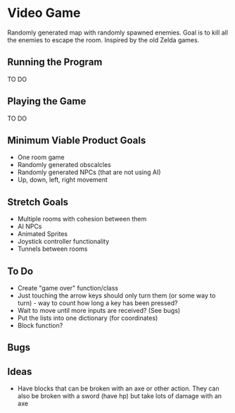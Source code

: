 # Video Game
Randomly generated map with randomly spawned enemies. Goal is to kill all the enemies to escape the room.
Inspired by the old Zelda games.

## Running the Program
TO DO

## Playing the Game
TO DO

## Minimum Viable Product Goals
* One room game
* Randomly generated obscalcles
* Randomly generated NPCs (that are not using AI)
* Up, down, left, right movement

## Stretch Goals
* Multiple rooms with cohesion between them
* AI NPCs
* Animated Sprites
* Joystick controller functionality
* Tunnels between rooms

## To Do
* Create "game over" function/class
* Just touching the arrow keys should only turn them (or some way to turn) - way to count how long a key has been pressed?
* Wait to move until more inputs are received? (See bugs)
* Put the lists into one dictionary (for coordinates)
* Block function?

## Bugs

## Ideas
* Have blocks that can be broken with an axe or other action. They can also
be broken with a sword (have hp) but
take lots of damage with an axe
